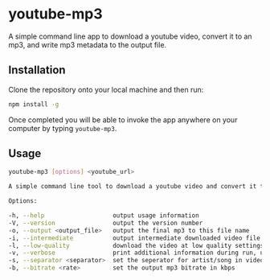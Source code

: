 # youtube-mp3
A simple command line app to download a youtube video, convert it to an mp3, and write mp3 metadata to the output file.

## Installation
Clone the repository onto your local machine and then run:

```bash
npm install -g
```

Once completed you will be able to invoke the app anywhere on your computer by typing `youtube-mp3`.

## Usage

```bash
youtube-mp3 [options] <youtube_url>

A simple command line tool to download a youtube video and convert it to an mp3 (v1.2.0)

Options:

-h, --help                   output usage information
-V, --version                output the version number
-o, --output <output_file>   output the final mp3 to this file name
-i, --intermediate           output intermediate downloaded video file
-l, --low-quality            download the video at low quality settings
-v, --verbose                print additional information during run, useful for debugging
-s, --separator <separator>  set the seperator for artist/song in video title
-b, --bitrate <rate>         set the output mp3 bitrate in kbps
```
